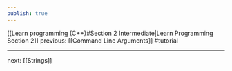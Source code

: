 ```yaml
---
publish: true
---
```

[[Learn programming (C++)#Section 2 Intermediate|Learn Programming Section 2]]  previous: [[Command Line Arguments]]   #tutorial

---








next: [[Strings]] 
